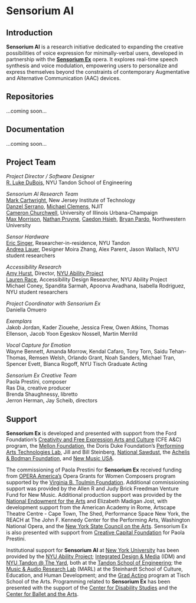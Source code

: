 # Sensorium AI

## Introduction

**Sensorium AI** is a research initiative dedicated to expanding the creative possibilities of voice expression for minimally-verbal users, developed in partnership with the **[Sensorium Ex](https://www.paolaprestini.com/compositions/sensorium-ex)** opera. It explores real-time speech synthesis and voice modulation, empowering users to personalize and express themselves beyond the constraints of contemporary Augmentative and Alternative Communication (AAC) devices.

## Repositories

...coming soon...

## Documentation

...coming soon...

## Project Team

*Project Director / Software Designer*  
[R. Luke DuBois](https://engineering.nyu.edu/faculty/r-luke-dubois?page=2), NYU Tandon School of Engineering  

*Sensorium AI Research Team*  
[Mark Cartwright](https://people.njit.edu/profile/mc232), New Jersey Institute of Technology  
[Danzel Serrano](https://github.com/dependanz), [Michael Clemens](https://www.linkedin.com/in/m-clem/), NJIT  
[Cameron Churchwell](https://www.cameronchurchwell.com/), University of Illinois Urbana-Champaign  
[Max Morrison](https://www.maxrmorrison.com/), [Nathan Pruyne](https://nathanpruyne.com/), [Caedon Hsieh](https://www.linkedin.com/in/caedon-hsieh-235434180/), [Bryan Pardo](https://bryan-pardo.github.io/), Northwestern University  

*Sensor Hardware*  
[Eric Singer](https://en.wikipedia.org/wiki/Eric_Singer_(artist)), Researcher-in-residence, NYU Tandon  
[Andrea Lauer](https://andrealauer.com/), Designer
Moira Zhang, Alex Parent, Jason Wallach, NYU student researchers  

*Accessibility Research*  
[Amy Hurst](https://amyhurst.com/), Director, [NYU Ability Project](https://wp.nyu.edu/ability/)  
[Lauren Race](https://laurenrace.com/), Accessibility Design Researcher, NYU Ability Project  
Michael Coney, Spandita Sarmah, Apoorva Avadhana, Isabella Rodriguez, NYU student researchers  

*Project Coordinator with Sensorium Ex*  
Daniella Omuero

*Exemplars*  
Jakob Jordan, Kader Ziouehe, Jessica Frew, Owen Atkins, Thomas Ellenson, Jacob Yoon Egeskov Nossell, Martin Merrild  

*Vocal Capture for Emotion*  
Wayne Bennett, Amanda Morrow, Kendal Cafaro, Tony Torn, Saidu Tehan-Thomas, Remsen Welsh, Orlando Grant, Noah Sanders, Michael Tran, Spencer Evett, Bianca Rogoff, NYU Tisch Graduate Acting  

*Sensorium Ex Creative Team*  
Paola Prestini, composer  
Ras Dia, creative producer  
Brenda Shaughnessy, libretto  
Jerron Herman, Jay Scheib, directors  

## Support

**Sensorium Ex** is developed and presented with support from the Ford Foundation’s [Creativity and Free Expression Arts and Culture](https://www.fordfoundation.org/work/challenging-inequality/creativity-and-free-expression/) (CFE A&C)  program, the [Mellon Foundation](https://www.mellon.org/), the Doris Duke Foundation’s [Performing Arts Technologies Lab](https://www.dorisduke.org/funding-areas/performing-arts/technologies-lab/), Jill and Bill Steinberg, [National Sawdust](https://www.nationalsawdust.org/), the [Achelis & Bodman Foundation](https://achelisbodman.org/), and [New Music USA](https://newmusicusa.org/). 

The commissioning of Paola Prestini for **Sensorium Ex** received funding from [OPERA America’s](https://www.operaamerica.org/) Opera Grants for Women Composers program supported by the [Virginia B. Toulmin Foundation](https://www.toulminfoundation.org/). Additional commissioning support was provided by the Allen R and Judy Brick Freedman Venture Fund for New Music. Additional production support was provided by the [National Endowment for the Arts](https://www.arts.gov/) and Elizabeth Madigan Jost, with development support from the American Academy in Rome, Artscape Theatre Centre - Cape Town, The Shed, Performance Space New York, the REACH at The John F. Kennedy Center for the Performing Arts, Washington National Opera, and the [New York State Council on the Arts](https://arts.ny.gov/). Sensorium Ex is also presented with support from [Creative Capital Foundation](https://creative-capital.org/) for Paola Prestini.

Institutional support for **Sensorium AI** at [New York University](https://www.nyu.edu/) has been provided by the [NYU Ability Project](https://ability.nyu.edu/); [Integrated Design & Media](http://idm.engineering.nyu.edu/) (IDM) and [NYU Tandon @ The Yard](https://engineering.nyu.edu/research/nyu-tandon-yard), both at the [Tandon School of Engineering](https://engineering.nyu.edu); the [Music & Audio Research Lab](https://steinhardt.nyu.edu/marl) (MARL) at the Steinhardt School of Culture, Education, and Human Development; and the [Grad Acting](https://tisch.nyu.edu/grad-acting) program at Tisch School of the Arts. Programming related to **Sensorium Ex** has been presented with the support of the [Center for Disability Studies](https://disabilitystudies.nyu.edu/) and the [Center for Ballet and the Arts](https://balletcenter.nyu.edu/).


